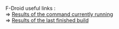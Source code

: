 F-Droid useful links :\
=> [Results of the command currently running](https://monitor.f-droid.org/builds/running)\
=> [Results of the last finished build](https://monitor.f-droid.org/builds/build)

<!--
### Hi there 👋
**falzonv/falzonv** is a ✨ _special_ ✨ repository because its `README.md` (this file) appears on your GitHub profile.

Here are some ideas to get you started:

- 🔭 I’m currently working on ...
- 🌱 I’m currently learning ...
- 👯 I’m looking to collaborate on ...
- 🤔 I’m looking for help with ...
- 💬 Ask me about ...
- 📫 How to reach me: ...
- 😄 Pronouns: ...
- ⚡ Fun fact: ...
-->
